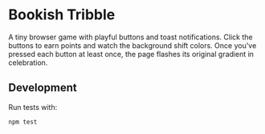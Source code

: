 # Bookish Tribble

A tiny browser game with playful buttons and toast notifications.
Click the buttons to earn points and watch the background shift colors.
Once you've pressed each button at least once, the page flashes its original gradient in celebration.

## Development

Run tests with:

```bash
npm test
```

